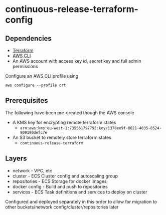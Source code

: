 # continuous-release-terraform-config

## Dependencies

- [Terraform](https://www.terraform.io/downloads.html)
- [AWS CLI](http://docs.aws.amazon.com/cli/latest/userguide/installing.html)
- An AWS account with access key id, secret key and full admin permissions

Configure an AWS CLI profile using

```
aws configure --profile crt
```

## Prerequisites

The following have been pre-created though the AWS console

- A KMS key for encrypting remote terraform states
  - `arn:aws:kms:eu-west-1:735561797792:key/1370ee9f-0821-4035-8524-909190defc7e`
- An S3 bucket to remotely store terraform states
  - `continuous-release-terraform`

## Layers

- network - VPC, etc
- cluster - ECS Cluster config and autoscaling group
- repositories - ECS Storage for docker images
- docker config - Build and push to repositories
- services - ECS Task definitions and services to deploy on cluster

Configured and deployed separately in this order to allow for migration to other buckets/network config/cluster/repositories later
